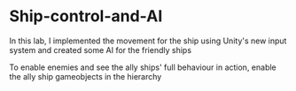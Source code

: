 # Ship-control-and-AI
In this lab, I implemented the movement for the ship using Unity's new input system and created some AI for the friendly ships


To enable enemies and see the ally ships' full behaviour in action, enable the ally ship gameobjects in the hierarchy
